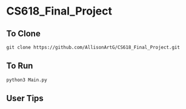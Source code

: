 # CS618_Final_Project

## To Clone
    git clone https://github.com/AllisonArtG/CS618_Final_Project.git

## To Run
    python3 Main.py

## User Tips
